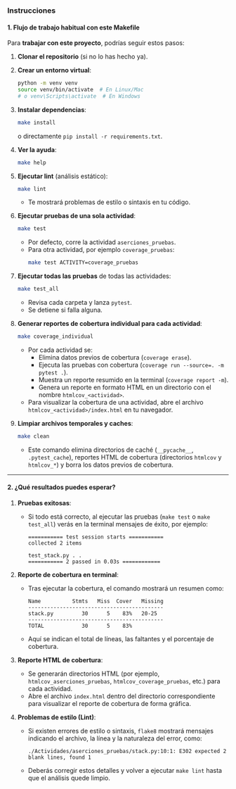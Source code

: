 ### Instrucciones


#### 1. Flujo de trabajo habitual con este Makefile

Para **trabajar con este proyecto**, podrías seguir estos pasos:

1. **Clonar el repositorio** (si no lo has hecho ya).
2. **Crear un entorno virtual**:
   ```bash
   python -m venv venv
   source venv/bin/activate  # En Linux/Mac
   # o venv\Scripts\activate  # En Windows
   ```
3. **Instalar dependencias**:
   ```bash
   make install
   ```
   o directamente `pip install -r requirements.txt`.
4. **Ver la ayuda**:
   ```bash
   make help
   ```
5. **Ejecutar lint** (análisis estático):
   ```bash
   make lint
   ```
   - Te mostrará problemas de estilo o sintaxis en tu código.
6. **Ejecutar pruebas de una sola actividad**:
   ```bash
   make test
   ```
   - Por defecto, corre la actividad `aserciones_pruebas`.
   - Para otra actividad, por ejemplo `coverage_pruebas`:
     ```bash
     make test ACTIVITY=coverage_pruebas
     ```
7. **Ejecutar todas las pruebas** de todas las actividades:
   ```bash
   make test_all
   ```
   - Revisa cada carpeta y lanza `pytest`.
   - Se detiene si falla alguna.
8. **Generar reportes de cobertura individual para cada actividad**:
   ```bash
   make coverage_individual
   ```
   - Por cada actividad se:
     - Elimina datos previos de cobertura (`coverage erase`).
     - Ejecuta las pruebas con cobertura (`coverage run --source=. -m pytest .`).
     - Muestra un reporte resumido en la terminal (`coverage report -m`).
     - Genera un reporte en formato HTML en un directorio con el nombre `htmlcov_<actividad>`.  
   - Para visualizar la cobertura de una actividad, abre el archivo `htmlcov_<actividad>/index.html` en tu navegador.

9. **Limpiar archivos temporales y caches**:
   ```bash
   make clean
   ```
   - Este comando elimina directorios de caché (`__pycache__`, `.pytest_cache`), reportes HTML de cobertura (directorios `htmlcov` y `htmlcov_*`) y borra los datos previos de cobertura.

---

#### 2. ¿Qué resultados puedes esperar?

1. **Pruebas exitosas**:  
   - Si todo está correcto, al ejecutar las pruebas (`make test` o `make test_all`) verás en la terminal mensajes de éxito, por ejemplo:
     ```
     =========== test session starts ===========
     collected 2 items
     
     test_stack.py . .
     =========== 2 passed in 0.03s ============
     ```

2. **Reporte de cobertura en terminal**:
   - Tras ejecutar la cobertura, el comando mostrará un resumen como:
     ```
     Name          Stmts   Miss  Cover   Missing
     -------------------------------------------
     stack.py         30      5    83%   20-25
     -------------------------------------------
     TOTAL            30      5    83%
     ```
   - Aquí se indican el total de líneas, las faltantes y el porcentaje de cobertura.

3. **Reporte HTML de cobertura**:
   - Se generarán directorios HTML (por ejemplo, `htmlcov_aserciones_pruebas`, `htmlcov_coverage_pruebas`, etc.) para cada actividad.
   - Abre el archivo `index.html` dentro del directorio correspondiente para visualizar el reporte de cobertura de forma gráfica.

4. **Problemas de estilo (Lint)**:
   - Si existen errores de estilo o sintaxis, `flake8` mostrará mensajes indicando el archivo, la línea y la naturaleza del error, como:
     ```
     ./Actividades/aserciones_pruebas/stack.py:10:1: E302 expected 2 blank lines, found 1
     ```
   - Deberás corregir estos detalles y volver a ejecutar `make lint` hasta que el análisis quede limpio.
